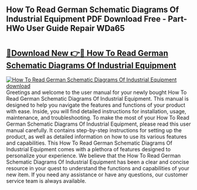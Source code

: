 ## How To Read German Schematic Diagrams Of Industrial Equipment PDF Download Free - Part-HWo User Guide Repair WDa65

# <h2><a href="http://dfodd05.blite.top/?on=How+To+Read+German+Schematic+Diagrams+Of+Industrial+Equipment">🔗Download New 👉🔴 How To Read German Schematic Diagrams Of Industrial Equipment</a></h2>

[![How To Read German Schematic Diagrams Of Industrial Equipment download](https://i.imgur.com/lujVjoI.png)](http://dfodd05.blite.top/?on=How+To+Read+German+Schematic+Diagrams+Of+Industrial+Equipment)
Greetings and welcome to the user manual for your newly bought How To Read German Schematic Diagrams Of Industrial Equipment. This manual is designed to help you navigate the features and functions of your product with ease. Inside, you will find detailed instructions for installation, usage, maintenance, and troubleshooting. To make the most of your How To Read German Schematic Diagrams Of Industrial Equipment, please read this user manual carefully. It contains step-by-step instructions for setting up the product, as well as detailed information on how to use its various features and capabilities. This How To Read German Schematic Diagrams Of Industrial Equipment comes with a plethora of features designed to personalize your experience. We believe that the How To Read German Schematic Diagrams Of Industrial Equipment has been a clear and concise resource in your quest to understand the functions and capabilities of your new item. If you need any assistance or have any questions, our customer service team is always available.
